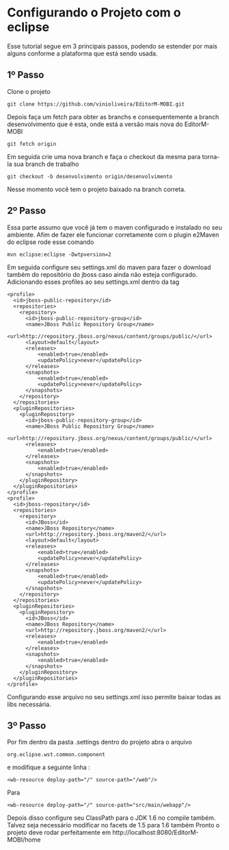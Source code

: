 Configurando o Projeto com o eclipse
===

Esse tutorial segue em 3 principais passos, podendo se estender por mais alguns conforme a plataforma que está sendo usada.



1º Passo 
---------------------------

Clone o projeto 

    git clone https://github.com/vinioliveira/EditorM-MOBI.git

Depois faça um fetch para obter as branchs e consequentemente a branch 
desenvolvimento que é esta, onde está a versão mais nova do EditorM-MOBI

    git fetch origin 

Em seguida crie uma nova branch e faça o checkout da mesma para torna-la 
sua branch de trabalho 
  
    git checkout -b desenvolvimento origin/desenvolvimento 

Nesse momento você tem o projeto baixado na branch correta. 


2º Passo
---------------------------

Essa parte assumo que você já tem o maven configurado e instalado no seu 
ambiente. Afim de fazer ele funcionar corretamente com o plugin e2Maven 
do eclipse rode esse comando 
  
    mvn eclipse:eclipse -Dwtpversion=2

Em seguida configure seu settings.xml do maven para fazer o download também do 
repositório do jboss caso ainda não esteja configurado. Adicionando esses profiles
ao seu settings.xml dentro da tag <profiles></profiles>

    <profile>
      <id>jboss-public-repository</id>	
      <repositories>
        <repository>
          <id>jboss-public-repository-group</id>
          <name>JBoss Public Repository Group</name>
          <url>http://repository.jboss.org/nexus/content/groups/public/</url>
          <layout>default</layout>
          <releases>
	          <enabled>true</enabled>
	          <updatePolicy>never</updatePolicy>
          </releases>
          <snapshots>
	          <enabled>true</enabled>
	          <updatePolicy>never</updatePolicy>
          </snapshots>
        </repository>
      </repositories>
      <pluginRepositories>
        <pluginRepository>
          <id>jboss-public-repository-group</id>
          <name>JBoss Public Repository Group</name>
          <url>http://repository.jboss.org/nexus/content/groups/public/</url>
          <releases>
	          <enabled>true</enabled>
          </releases>
          <snapshots>
	          <enabled>true</enabled>
          </snapshots>
        </pluginRepository>
      </pluginRepositories>
    </profile>
    <profile>
      <id>jboss-repository</id>	
      <repositories>
        <repository>
          <id>JBoss</id>
          <name>JBoss Repository</name>
          <url>http://repository.jboss.org/maven2/</url>
          <layout>default</layout>
          <releases>
	          <enabled>true</enabled>
	          <updatePolicy>never</updatePolicy>
          </releases>
          <snapshots>
	          <enabled>true</enabled>
	          <updatePolicy>never</updatePolicy>
          </snapshots>
        </repository>
      </repositories>
      <pluginRepositories>
        <pluginRepository>
          <id>JBoss</id>
          <name>JBoss Repository</name>
          <url>http://repository.jboss.org/maven2/</url>
          <releases>
	          <enabled>true</enabled>
          </releases>
          <snapshots>
	          <enabled>true</enabled>
          </snapshots>
        </pluginRepository>
      </pluginRepositories>
    </profile>

Configurando esse arquivo no seu settings.xml isso permite baixar todas as libs necessária. 



3º Passo 
---------------------------

Por fim dentro da pasta .settings dentro do projeto abra o arquivo 

    org.eclipse.wst.common.component 

e modifique a seguinte linha : 

    <wb-resource deploy-path="/" source-path="/web"/>

Para 

    <wb-resource deploy-path="/" source-path="src/main/webapp"/>

Depois disso configure seu ClassPath para o JDK 1.6 no compile também. Talvez seja necessário modificar no facets de 1.5 para 1.6 também 
Pronto o projeto deve rodar perfeitamente em http://localhost:8080/EditorM-MOBI/home
